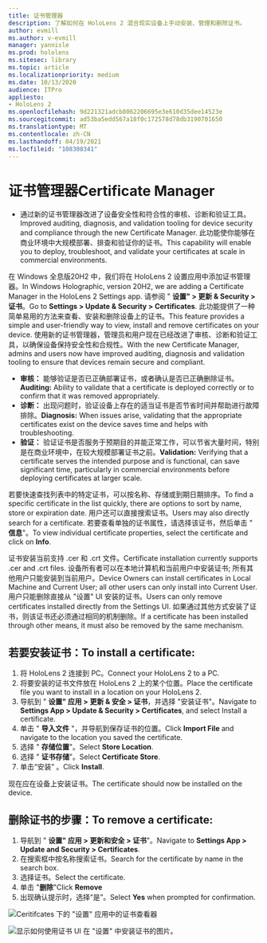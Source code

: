 ```yaml
---
title: 证书管理器
description: 了解如何在 HoloLens 2 混合现实设备上手动安装、管理和删除证书。
author: evmill
ms.author: v-evmill
manager: yannisle
ms.prod: hololens
ms.sitesec: library
ms.topic: article
ms.localizationpriority: medium
ms.date: 10/13/2020
audience: ITPro
appliesto:
- HoloLens 2
ms.openlocfilehash: 9d221321adcb8062206695e3e610d35dee14523e
ms.sourcegitcommit: ad53ba5edd567a18f0c172578d78db3190701650
ms.translationtype: MT
ms.contentlocale: zh-CN
ms.lasthandoff: 04/19/2021
ms.locfileid: "108308341"
---
```

# <a name="certificate-manager"></a><span data-ttu-id="d4356-103">证书管理器</span><span class="sxs-lookup"><span data-stu-id="d4356-103">Certificate Manager</span></span>

- <span data-ttu-id="d4356-104">通过新的证书管理器改进了设备安全性和符合性的审核、诊断和验证工具。</span><span class="sxs-lookup"><span data-stu-id="d4356-104">Improved auditing, diagnosis, and validation tooling for device security and compliance through the new Certificate Manager.</span></span> <span data-ttu-id="d4356-105">此功能使你能够在商业环境中大规模部署、排查和验证你的证书。</span><span class="sxs-lookup"><span data-stu-id="d4356-105">This capability will enable you to deploy, troubleshoot, and validate your certificates at scale in commercial environments.</span></span>

<span data-ttu-id="d4356-106">在 Windows 全息版20H2 中，我们将在 HoloLens 2 设置应用中添加证书管理器。</span><span class="sxs-lookup"><span data-stu-id="d4356-106">In Windows Holographic, version 20H2, we are adding a Certificate Manager in the HoloLens 2 Settings app.</span></span> <span data-ttu-id="d4356-107">请参阅 " **设置" > 更新 & Security > 证书**。</span><span class="sxs-lookup"><span data-stu-id="d4356-107">Go to **Settings > Update & Security > Certificates**.</span></span> <span data-ttu-id="d4356-108">此功能提供了一种简单易用的方法来查看、安装和删除设备上的证书。</span><span class="sxs-lookup"><span data-stu-id="d4356-108">This feature provides a simple and user-friendly way to view, install and remove certificates on your device.</span></span> <span data-ttu-id="d4356-109">使用新的证书管理器，管理员和用户现在已经改进了审核、诊断和验证工具，以确保设备保持安全性和合规性。</span><span class="sxs-lookup"><span data-stu-id="d4356-109">With the new Certificate Manager, admins and users now have improved auditing, diagnosis and validation tooling to ensure that devices remain secure and compliant.</span></span> 

-   <span data-ttu-id="d4356-110">**审核：** 能够验证是否已正确部署证书，或者确认是否已正确删除证书。</span><span class="sxs-lookup"><span data-stu-id="d4356-110">**Auditing:** Ability to validate that a certificate is deployed correctly or to confirm that it was removed appropriately.</span></span> 
-   <span data-ttu-id="d4356-111">**诊断：** 出现问题时，验证设备上存在的适当证书是否节省时间并帮助进行故障排除。</span><span class="sxs-lookup"><span data-stu-id="d4356-111">**Diagnosis:** When issues arise, validating that the appropriate certificates exist on the device saves time and helps with troubleshooting.</span></span> 
-   <span data-ttu-id="d4356-112">**验证：** 验证证书是否服务于预期目的并能正常工作，可以节省大量时间，特别是在商业环境中，在较大规模部署证书之前。</span><span class="sxs-lookup"><span data-stu-id="d4356-112">**Validation:** Verifying that a certificate serves the intended purpose and is functional, can save significant time, particularly in commercial environments before deploying certificates at larger scale.</span></span>

<span data-ttu-id="d4356-113">若要快速查找列表中的特定证书，可以按名称、存储或到期日期排序。</span><span class="sxs-lookup"><span data-stu-id="d4356-113">To find a specific certificate in the list quickly, there are options to sort by name, store or expiration date.</span></span> <span data-ttu-id="d4356-114">用户还可以直接搜索证书。</span><span class="sxs-lookup"><span data-stu-id="d4356-114">Users may also directly search for a certificate.</span></span> <span data-ttu-id="d4356-115">若要查看单独的证书属性，请选择该证书，然后单击 " **信息**"。</span><span class="sxs-lookup"><span data-stu-id="d4356-115">To view individual certificate properties, select the certificate and click on **Info**.</span></span> 

<span data-ttu-id="d4356-116">证书安装当前支持 .cer 和 .crt 文件。</span><span class="sxs-lookup"><span data-stu-id="d4356-116">Certificate installation currently supports .cer and .crt files.</span></span> <span data-ttu-id="d4356-117">设备所有者可以在本地计算机和当前用户中安装证书; 所有其他用户只能安装到当前用户。</span><span class="sxs-lookup"><span data-stu-id="d4356-117">Device Owners can install certificates in Local Machine and Current User;  all other users can only install into Current User.</span></span> <span data-ttu-id="d4356-118">用户只能删除直接从 "设置" UI 安装的证书。</span><span class="sxs-lookup"><span data-stu-id="d4356-118">Users can only remove certificates installed directly from the Settings UI.</span></span> <span data-ttu-id="d4356-119">如果通过其他方式安装了证书，则该证书还必须通过相同的机制删除。</span><span class="sxs-lookup"><span data-stu-id="d4356-119">If a certificate has been installed through other means, it must also be removed by the same mechanism.</span></span>

## <a name="to-install-a-certificate"></a><span data-ttu-id="d4356-120">若要安装证书：</span><span class="sxs-lookup"><span data-stu-id="d4356-120">To install a certificate:</span></span> 

1.  <span data-ttu-id="d4356-121">将 HoloLens 2 连接到 PC。</span><span class="sxs-lookup"><span data-stu-id="d4356-121">Connect your HoloLens 2 to a PC.</span></span>
1.  <span data-ttu-id="d4356-122">将要安装的证书文件放在 HoloLens 2 上的某个位置。</span><span class="sxs-lookup"><span data-stu-id="d4356-122">Place the certificate file you want to install in a location on your HoloLens 2.</span></span>
1.  <span data-ttu-id="d4356-123">导航到 " **设置" 应用 > 更新 & 安全 > 证书**，并选择 "安装证书"。</span><span class="sxs-lookup"><span data-stu-id="d4356-123">Navigate to **Settings App > Update & Security > Certificates**, and select Install a certificate.</span></span>
1.  <span data-ttu-id="d4356-124">单击 " **导入文件** "，并导航到保存证书的位置。</span><span class="sxs-lookup"><span data-stu-id="d4356-124">Click **Import File** and navigate to the location you saved the certificate.</span></span>
1.  <span data-ttu-id="d4356-125">选择 " **存储位置**"。</span><span class="sxs-lookup"><span data-stu-id="d4356-125">Select **Store Location**.</span></span>
1.  <span data-ttu-id="d4356-126">选择 " **证书存储**"。</span><span class="sxs-lookup"><span data-stu-id="d4356-126">Select **Certificate Store**.</span></span>
1.  <span data-ttu-id="d4356-127">单击“安装” 。</span><span class="sxs-lookup"><span data-stu-id="d4356-127">Click **Install**.</span></span>

<span data-ttu-id="d4356-128">现在应在设备上安装证书。</span><span class="sxs-lookup"><span data-stu-id="d4356-128">The certificate should now be installed on the device.</span></span>

## <a name="to-remove-a-certificate"></a><span data-ttu-id="d4356-129">删除证书的步骤：</span><span class="sxs-lookup"><span data-stu-id="d4356-129">To remove a certificate:</span></span> 
1. <span data-ttu-id="d4356-130">导航到 " **设置" 应用 > 更新和安全 > 证书**"。</span><span class="sxs-lookup"><span data-stu-id="d4356-130">Navigate to **Settings App > Update and Security > Certificates**.</span></span>
1. <span data-ttu-id="d4356-131">在搜索框中按名称搜索证书。</span><span class="sxs-lookup"><span data-stu-id="d4356-131">Search for the certificate by name in the search box.</span></span>
1. <span data-ttu-id="d4356-132">选择证书。</span><span class="sxs-lookup"><span data-stu-id="d4356-132">Select the certificate.</span></span>
1. <span data-ttu-id="d4356-133">单击 "**删除**"</span><span class="sxs-lookup"><span data-stu-id="d4356-133">Click **Remove**</span></span>
1. <span data-ttu-id="d4356-134">出现确认提示时，选择“是”。</span><span class="sxs-lookup"><span data-stu-id="d4356-134">Select **Yes** when prompted for confirmation.</span></span>


![Ceritifcates 下的 "设置" 应用中的证书查看器](images/certificate-viewer-device.jpg)

![显示如何使用证书 UI 在 "设置" 中安装证书的图片。](images/certificate-device-install.jpg)

